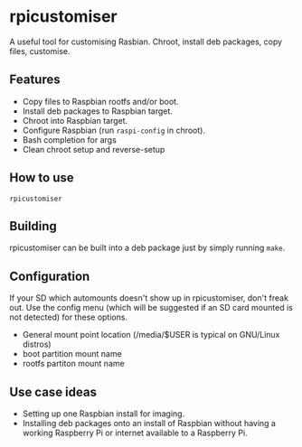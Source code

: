 # rpicustomiser
A useful tool for customising Rasbian. Chroot, install deb packages, copy files, customise.

## Features
- Copy files to Raspbian rootfs and/or boot.
- Install deb packages to Raspbian target.
- Chroot into Raspbian target.
- Configure Raspbian (run `raspi-config` in chroot).
- Bash completion for args
- Clean chroot setup and reverse-setup

## How to use
`rpicustomiser`

## Building
rpicustomiser can be built into a deb package just by simply running `make`.

## Configuration
If your SD which automounts doesn't show up in rpicustomiser, don't freak out.
Use the config menu (which will be suggested if an SD card mounted is not detected) for these options.
- General mount point location (/media/$USER is typical on GNU/Linux distros)
- boot partition mount name
- rootfs partiton mount name

## Use case ideas
- Setting up one Raspbian install for imaging.
- Installing deb packages onto an install of Raspbian without having a working Raspberry Pi or internet available to a Raspberry Pi.


